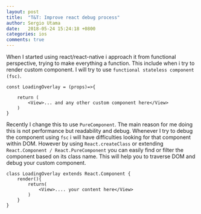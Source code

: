 ```yaml
---
layout: post
title:  "T&T: Improve react debug process"
author: Sergio Utama
date:   2018-05-24 15:24:18 +0800
categories: ios
comments: true
---
```


When I started using react/react-native i approach it from functional perspective, trying to make everything a function. This include when i try to render custom component. I will try to use  `functional stateless component (fsc)`.

```
const LoadingOverlay = (props)=>{

    return (
        <View>... and any other custom component here</View>
    )
}
```

Recently I change this to use `PureComponent`. The main reason for me doing this is not performance but readability and debug. Whenever I try to debug the component using `fsc` i will have difficulties looking for that component within DOM. However by using `React.createClass` or extending `React.Component / React.PureComponent` you can easily find or filter the component based on its class name. This will help you to traverse DOM and debug your custom component.


```
class LoadingOverlay extends React.Component {
    render(){
        return(
            <View>.... your content here</View>
        )
    }
}
```



